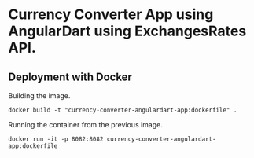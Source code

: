 # Currency Converter App using AngularDart using ExchangesRates API.

## Deployment with Docker

Building the image.

```
docker build -t "currency-converter-angulardart-app:dockerfile" .
```

Running the container from the previous image.

```
docker run -it -p 8082:8082 currency-converter-angulardart-app:dockerfile
```

